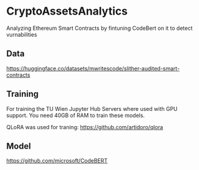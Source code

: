# CryptoAssetsAnalytics
Analyzing Ethereum Smart Contracts by fintuning CodeBert on it to detect vurnabilities

## Data

https://huggingface.co/datasets/mwritescode/slither-audited-smart-contracts

## Training
For training the TU Wien Jupyter Hub Servers where used with GPU support. You need 40GB of RAM to train these models.

QLoRA was used for traning: https://github.com/artidoro/qlora

## Model

https://github.com/microsoft/CodeBERT
